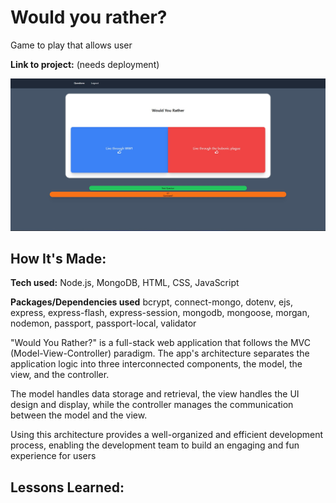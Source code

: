 # Would you rather?
Game to play that allows user 

**Link to project:** (needs deployment)

![WYR](https://github.com/Gonpassa/would_you_rather/blob/login/public/images/showcase.jpg?raw=true)

## How It's Made:

**Tech used:** Node.js, MongoDB, HTML, CSS, JavaScript

**Packages/Dependencies used**
bcrypt, connect-mongo, dotenv, ejs, express, express-flash, express-session, mongodb, mongoose, morgan, nodemon, passport, passport-local, validator

"Would You Rather?" is a full-stack web application that follows the MVC (Model-View-Controller) paradigm. The app's architecture separates the application logic into three interconnected components, the model, the view, and the controller.

The model handles data storage and retrieval, the view handles the UI design and display, while the controller manages the communication between the model and the view.

Using this architecture provides a well-organized and efficient development process, enabling the development team to build an engaging and fun experience for users

## Lessons Learned:



